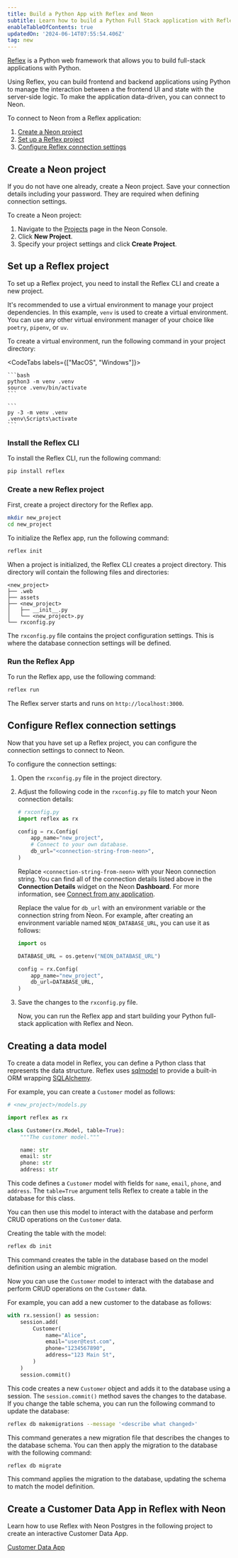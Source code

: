 ```yaml
---
title: Build a Python App with Reflex and Neon
subtitle: Learn how to build a Python Full Stack application with Reflex and Neon
enableTableOfContents: true
updatedOn: '2024-06-14T07:55:54.406Z'
tag: new
---
```


[Reflex](https://reflex.dev/) is a Python web framework that allows you to build full-stack applications with Python.

Using Reflex, you can build frontend and backend applications using Python to manage the interaction between a the frontend UI and state with the server-side logic. To make the application data-driven, you can connect to Neon.

To connect to Neon from a Reflex application:

1. [Create a Neon project](#create-a-neon-project)
2. [Set up a Reflex project](#set-up-a-reflex-project)
3. [Configure Reflex connection settings](#configure-reflex-connection-settings)

## Create a Neon project

If you do not have one already, create a Neon project. Save your connection details including your password. They are required when defining connection settings.

To create a Neon project:

1. Navigate to the [Projects](https://console.neon.tech/app/projects) page in the Neon Console.
2. Click **New Project**.
3. Specify your project settings and click **Create Project**.

## Set up a Reflex project

To set up a Reflex project, you need to install the Reflex CLI and create a new project.

It's recommended to use a virtual environment to manage your project dependencies. In this example, `venv` is used to create a virtual environment. You can use any other virtual environment manager of your choice like `poetry`, `pipenv`, or `uv`.

To create a virtual environment, run the following command in your project directory:

<CodeTabs labels={["MacOS", "Windows"]}>

    ```bash
    python3 -m venv .venv
    source .venv/bin/activate
    ```

    ```
    py -3 -m venv .venv
    .venv\Scripts\activate
    ```

</CodeTabs>

### Install the Reflex CLI

To install the Reflex CLI, run the following command:

```bash
pip install reflex
```

### Create a new Reflex project

First, create a project directory for the Reflex app.

```bash
mkdir new_project
cd new_project
```

To initialize the Reflex app, run the following command:

```bash
reflex init
```

When a project is initialized, the Reflex CLI creates a project directory. This directory will contain the following files and directories:

```
<new_project>
├── .web
├── assets
├── <new_project>
│   ├── __init__.py
│   └── <new_project>.py
└── rxconfig.py
```

The `rxconfig.py` file contains the project configuration settings. This is where the database connection settings will be defined.

### Run the Reflex App

To run the Reflex app, use the following command:

```bash
reflex run
```

The Reflex server starts and runs on `http://localhost:3000`.

## Configure Reflex connection settings

Now that you have set up a Reflex project, you can configure the connection settings to connect to Neon.

To configure the connection settings:

1. Open the `rxconfig.py` file in the project directory.

2. Adjust the following code in the `rxconfig.py` file to match your Neon connection details:

   ```python
   # rxconfig.py
   import reflex as rx

   config = rx.Config(
       app_name="new_project",
       # Connect to your own database.
       db_url="<connection-string-from-neon>",
   )
   ```

   Replace `<connection-string-from-neon>` with your Neon connection string. You can find all of the connection details listed above in the **Connection Details** widget on the Neon **Dashboard**. For more information, see [Connect from any application](/docs/connect/connect-from-any-app).

   <Admonition type="note">

   Replace the value for `db_url` with an environment variable or the connection string from Neon. For example, after creating an environment variable named `NEON_DATABASE_URL`, you can use it as follows:

   ```python
   import os

   DATABASE_URL = os.getenv("NEON_DATABASE_URL")

   config = rx.Config(
       app_name="new_project",
       db_url=DATABASE_URL,
   )
   ```

   </Admonition>

3. Save the changes to the `rxconfig.py` file.

   Now, you can run the Reflex app and start building your Python full-stack application with Reflex and Neon.

## Creating a data model

To create a data model in Reflex, you can define a Python class that represents the data structure. Reflex uses [sqlmodel](https://sqlmodel.tiangolo.com/) to provide a built-in ORM wrapping [SQLAlchemy](/docs/guides/sqlalchemy).

For example, you can create a `Customer` model as follows:

```python
# <new_project>/models.py

import reflex as rx

class Customer(rx.Model, table=True):
    """The customer model."""

    name: str
    email: str
    phone: str
    address: str

```

This code defines a `Customer` model with fields for `name`, `email`, `phone`, and `address`. The `table=True` argument tells Reflex to create a table in the database for this class.

You can then use this model to interact with the database and perform CRUD operations on the `Customer` data.

Creating the table with the model:

```bash
reflex db init
```

This command creates the table in the database based on the model definition using an alembic migration.

Now you can use the `Customer` model to interact with the database and perform CRUD operations on the `Customer` data.

For example, you can add a new customer to the database as follows:

```python
with rx.session() as session:
    session.add(
        Customer(
            name="Alice",
            email="user@test.com",
            phone="1234567890",
            address="123 Main St",
        )
    )
    session.commit()
```

This code creates a new `Customer` object and adds it to the database using a session. The `session.commit()` method saves the changes to the database. If you change the table schema, you can run the following command to update the database:

```bash
reflex db makemigrations --message '<describe what changed>'
```

This command generates a new migration file that describes the changes to the database schema. You can then apply the migration to the database with the following command:

```bash
reflex db migrate
```

This command applies the migration to the database, updating the schema to match the model definition.

## Create a Customer Data App in Reflex with Neon

Learn how to use Reflex with Neon Postgres in the following project to create an interactive Customer Data App.

<DetailIconCards>

<a href="https://github.com/reflex-dev/templates/tree/main/customer_data_app" description="Reflex with Neon Postgres" icon="github">Customer Data App</a>

</DetailIconCards>
